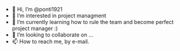 - 👋 Hi, I’m @ponti1921
- 👀 I’m interested in project managment  
- 🌱 I’m currently learning how to rule the team and become perfect project manager :)
- 💞️ I’m looking to collaborate on ...   
- 📫 How to reach me, by e-mail.

<!---
ponti1921/ponti1921 is a ✨ special ✨ repository because its `README.md` (this file) appears on your GitHub profile.
You can click the Preview link to take a look at your changes.
--->
